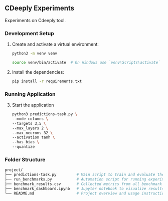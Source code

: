 ## CDeeply Experiments
Experiments on Cdeeply tool.


### Development Setup
1. Create and activate a virtual environment:
    ```sh
   python3 -m venv venv

   source venv/bin/activate  # On Windows use `venv\Scripts\activate`
   ```
2. Install the dependencies:
    ```sh
    pip install -r requirements.txt
    ```

### Running Application
3. Start the application
    ```sh
    python3 predictions-task.py \
    --mode columns \
    --targets 3,5 \
    --max_layers 2 \
    --max_neurons 32 \
    --activation tanh \
    --has_bias \
    --quantize

    ```

### Folder Structure
```sh
project/
├── predictions-task.py         # Main script to train and evaluate the model
├── run_benchmarks.py           # Automation script for running experiments
├── benchmark_results.csv       # Collected metrics from all benchmark runs
├── benchmark_dashboard.ipynb   # Jupyter notebook to visualize results
└── README.md                   # Project overview and usage instructions
```